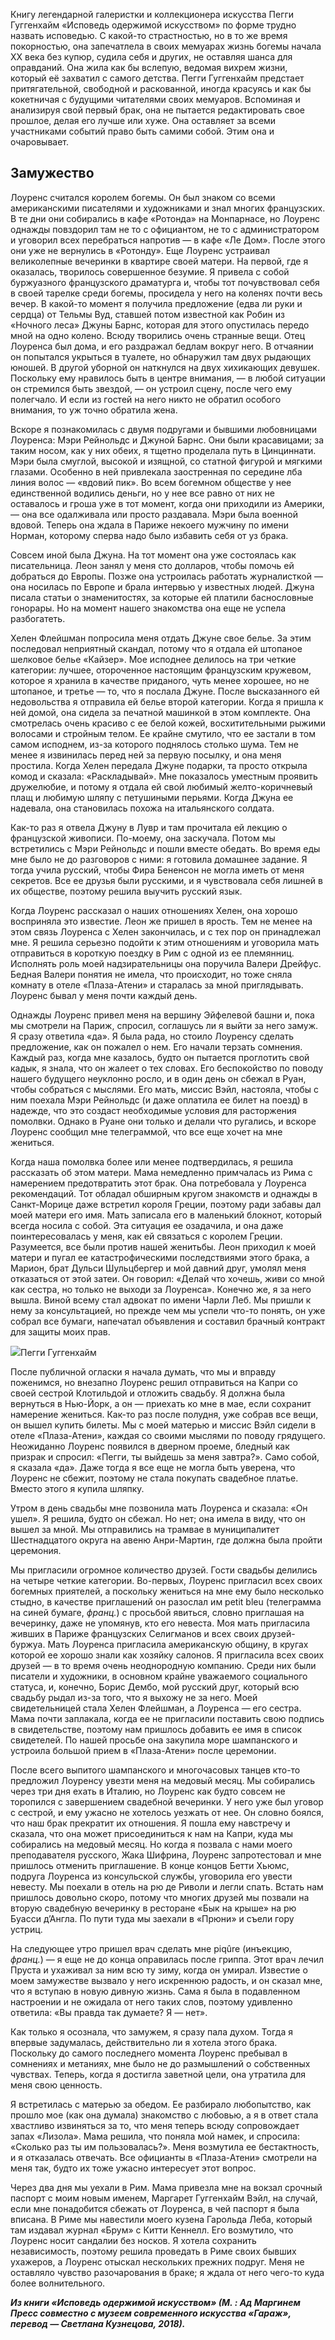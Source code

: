 Книгу легендарной галеристки и коллекционера искусства Пегги Гуггенхайм «Исповедь одержимой искусством» по форме трудно назвать исповедью. С какой-то страстностью, но в то же время покорностью, она запечатлела в своих мемуарах жизнь богемы начала XX века без купюр, судила себя и других, не оставляя шанса для оправданий. Она жила как бы вслепую, ведомая вихрем жизни, который её захватил с самого детства. Пегги Гуггенхайм предстает притягательной, свободной и раскованной, иногда красуясь и как бы кокетничая с будущими читателями своих мемуаров. Вспоминая и анализируя свой первый брак, она не пытается редактировать свое прошлое, делая его лучше или хуже. Она оставляет за всеми участниками событий право быть самими собой. Этим она и очаровывает.

## Замужество

Лоуренс считался королем богемы. Он был знаком со всеми американскими писателями и художниками и знал многих французских. В те дни они собирались в кафе «Ротонда» на Монпарнасе, но Лоуренс однажды повздорил там не то с официантом, не то с администратором и уговорил всех перебраться напротив — в кафе «Ле Дом». После этого они уже не вернулись в «Ротонду». Еще Лоуренс устраивал великолепные вечеринки в квартире своей матери. На первой, где я оказалась, творилось совершенное безумие. Я привела с собой буржуазного французского драматурга и, чтобы тот почувствовал себя в своей тарелке среди богемы, просидела у него на коленях почти весь вечер. В какой-то момент я получила предложение (едва ли руки и сердца) от Тельмы Вуд, ставшей потом известной как Робин из «Ночного леса» Джуны Барнс, которая для этого опустилась передо мной на одно колено. Всюду творились очень странные вещи. Отец Лоуренса был дома, и его раздражал бедлам вокруг него. В отчаянии он попытался укрыться в туалете, но обнаружил там двух рыдающих юношей. В другой уборной он наткнулся на двух хихикающих девушек. Поскольку ему нравилось быть в центре внимания, — в любой ситуации он стремился быть звездой, — он устроил сцену, после чего ему полегчало. И если из гостей на него никто не обратил особого внимания, то уж точно обратила жена.

Вскоре я познакомилась с двумя подругами и бывшими любовницами Лоуренса: Мэри Рейнольдс и Джуной Барнс. Они были красавицами; за таким носом, как у них обеих, я тщетно проделала путь в Цинциннати. Мэри была смуглой, высокой и изящной, со статной фигурой и мягкими глазами. Особенно в ней привлекала заостренная по середине лба линия волос — «вдовий пик». Во всем богемном обществе у нее единственной водились деньги, но у нее все равно от них не оставалось и гроша уже в тот момент, когда они приходили из Америки, — она все одалживала или просто раздавала. Мэри была военной вдовой. Теперь она ждала в Париже некоего мужчину по имени Норман, которому сперва надо было избавить себя от уз брака. 

Совсем иной была Джуна. На тот момент она уже состоялась как писательница. Леон занял у меня сто долларов, чтобы помочь ей добраться до Европы. Позже она устроилась работать журналисткой — она носилась по Европе и брала интервью у известных людей. Джуна писала статьи о знаменитостях, за которые ей платили баснословные гонорары. Но на момент нашего знакомства она еще не успела разбогатеть. 

Хелен Флейшман попросила меня отдать Джуне свое белье. За этим последовал неприятный скандал, потому что я отдала ей штопаное шелковое белье «Кайзер». Мое исподнее делилось на три четкие категории: лучшее, отороченное настоящим французским кружевом, которое я хранила в качестве приданого, чуть менее хорошее, но не штопаное, и третье — то, что я послала Джуне. После высказанного ей недовольства я отправила ей белье второй категории. Когда я пришла к ней домой, она сидела за печатной машинкой в этом комплекте. Она смотрелась очень красиво с ее белой кожей, восхитительными рыжими волосами и стройным телом. Ее крайне смутило, что ее застали в том самом исподнем, из-за которого поднялось столько шума. Тем не менее я извинилась перед ней за первую посылку, и она меня простила. Когда Хелен передала Джуне подарки, та просто открыла комод и сказала: «Раскладывай». Мне показалось уместным проявить дружелюбие, и потому я отдала ей свой любимый желто-коричневый плащ и любимую шляпу с петушиными перьями. Когда Джуна ее надевала, она становилась похожа на итальянского солдата. 

Как-то раз я отвела Джуну в Лувр и там прочитала ей лекцию о французской живописи. По-моему, она заскучала. Потом мы встретились с Мэри Рейнольдс и пошли вместе обедать. Во время еды мне было не до разговоров с ними: я готовила домашнее задание. Я тогда учила русский, чтобы Фира Бененсон не могла иметь от меня секретов. Все ее друзья были русскими, и я чувствовала себя лишней в их обществе, поэтому решила выучить русский язык. 

Когда Лоуренс рассказал о наших отношениях Хелен, она хорошо восприняла это известие. Леон же пришел в ярость. Тем не менее на этом связь Лоуренса с Хелен закончилась, и с тех пор он принадлежал мне. Я решила серьезно подойти к этим отношениям и уговорила мать отправиться в короткую поездку в Рим с одной из ее племянниц. Исполнять роль моей надзирательницы она поручила Валери Дрейфус. Бедная Валери понятия не имела, что происходит, но тоже сняла комнату в отеле «Плаза-Атени» и старалась за мной приглядывать. Лоуренс бывал у меня почти каждый день.

Однажды Лоуренс привел меня на вершину Эйфелевой башни и, пока мы смотрели на Париж, спросил, соглашусь ли я выйти за него замуж. Я сразу ответила «да». Я была рада, но стоило Лоуренсу сделать предложение, как он пожалел о нем. Его начали терзать сомнения. Каждый раз, когда мне казалось, будто он пытается проглотить свой кадык, я знала, что он жалеет о тех словах. Его беспокойство по поводу нашего будущего неуклонно росло, и в один день он сбежал в Руан, чтобы собраться с мыслями. Его мать, миссис Вэйл, настояла, чтобы с ним поехала Мэри Рейнольдс (и даже оплатила ее билет на поезд) в надежде, что это создаст необходимые условия для расторжения помолвки. Однако в Руане они только и делали что ругались, и вскоре Лоуренс сообщил мне телеграммой, что все еще хочет на мне жениться.

Когда наша помолвка более или менее подтвердилась, я решила рассказать об этом матери. Мама немедленно примчалась из Рима с намерением предотвратить этот брак. Она потребовала у Лоуренса рекомендаций. Тот обладал обширным кругом знакомств и однажды в Санкт-Морице даже встретил короля Греции, поэтому ради забавы дал моей матери его имя. Мать записала его в маленький блокнот, который всегда носила с собой. Эта ситуация ее озадачила, и она даже поинтересовалась у меня, как ей связаться с королем Греции. Разумеется, все были против нашей женитьбы. Леон приходил к моей матери и пугал ее катастрофическими последствиями этого брака, а Марион, брат Дульси Шульцбергер и мой давний друг, умолял меня отказаться от этой затеи. Он говорил: «Делай что хочешь, живи со мной как сестра, но только не выходи за Лоуренса». Конечно же, я за него вышла. Виной всему стал адвокат по имени Чарли Леб. Мы пришли к нему за консультацией, но прежде чем мы успели что-то понять, он уже собрал все бумаги, напечатал объявления и составил брачный контракт для защиты моих прав.

![](https://assets.discours.io/unsafe/900x/production/image/f6f15490-bb32-11e8-963d-618532bf557a.jpg)Пегги Гуггенхайм

После публичной огласки я начала думать, что мы и вправду поженимся, но внезапно Лоуренс решил отправиться на Капри со своей сестрой Клотильдой и отложить свадьбу. Я должна была вернуться в Нью-Йорк, а он — приехать ко мне в мае, если сохранит намерение жениться. Как-то раз после полудня, уже собрав все вещи, он вышел купить билеты. Мы с моей матерью и миссис Вэйл сидели в отеле «Плаза-Атени», каждая со своими мыслями по поводу грядущего. Неожиданно Лоуренс появился в дверном проеме, бледный как призрак и спросил: «Пегги, ты выйдешь за меня завтра?». Само собой, я сказала «да». Даже тогда я все еще не могла быть уверена, что Лоуренс не сбежит, поэтому не стала покупать свадебное платье. Вместо этого я купила шляпку. 

Утром в день свадьбы мне позвонила мать Лоуренса и сказала: «Он ушел». Я решила, будто он сбежал. Но нет; она имела в виду, что он вышел за мной. Мы отправились на трамвае в муниципалитет Шестнадцатого округа на авеню Анри-Мартин, где должна была пройти церемония. 

Мы пригласили огромное количество друзей. Гости свадьбы делились на четыре четкие категории. Во-первых, Лоуренс пригласил всех своих богемных приятелей, а поскольку жениться на мне ему было несколько стыдно, в качестве приглашений он разослал им petit bleu (телеграмма на синей бумаге, _франц._) с просьбой явиться, словно приглашая на вечеринку, даже не упомянув, кто его невеста. Моя мать пригласила живших в Париже французских Селигманов и всех своих друзей-буржуа. Мать Лоуренса пригласила американскую общину, в кругах которой ее хорошо знали как хозяйку салонов. Я пригласила всех своих друзей — в то время очень неоднородную компанию. Среди них были писатели и художники, в основном крайне уважаемого социального статуса, и, конечно, Борис Дембо, мой русский друг, который всю свадьбу рыдал из-за того, что я выхожу не за него. Моей свидетельницей стала Хелен Флейшман, а Лоуренса — его сестра. Мама почти заплакала, когда ее не пригласили поставить свою подпись в свидетельстве, поэтому нам пришлось добавить ее имя в список свидетелей. По нашей просьбе она закупила море шампанского и устроила большой прием в «Плаза-Атени» после церемонии. 

После всего выпитого шампанского и многочасовых танцев кто-то предложил Лоуренсу увезти меня на медовый месяц. Мы собирались через три дня ехать в Италию, но Лоуренс как будто совсем не торопился с завершением свадебной вечеринки. У него уже был уговор с сестрой, и ему ужасно не хотелось уезжать от нее. Он словно боялся, что наш брак прекратит их отношения. Я пошла ему навстречу и сказала, что она может присоединиться к нам на Капри, куда мы собирались на медовый месяц. Но когда я позвала с нами моего преподавателя русского, Жака Шифрина, Лоуренс запротестовал и мне пришлось отменить приглашение. В конце концов Бетти Хьюмс, подруга Лоуренса из консульской службы, уговорила его увести невесту. Мы поехали в отель на рю де Риволи и легли спать. Встать нам пришлось довольно скоро, потому что многих друзей мы позвали на вторую свадебную вечеринку в ресторане «Бык на крыше» на рю Буасси д’Англа. По пути туда мы заехали в «Прюни» и съели гору устриц. 

На следующее утро пришел врач сделать мне piqûre (инъекцию, _франц._) — я еще не до конца оправилась после гриппа. Этот врач лечил Пруста и ухаживал за ним всю ту зиму, когда он умирал. Известие о моем замужестве вызвало у него искреннюю радость, и он сказал мне, что я вступаю в новую дивную жизнь. Сама я была в подавленном настроении и не ожидала от него таких слов, поэтому удивленно ответила: «Вы правда так думаете? Я — нет». 

Как только я осознала, что замужем, я сразу пала духом. Тогда я впервые задумалась, действительно ли я хотела этого брака. Поскольку до самого последнего момента Лоуренс пребывал в сомнениях и метаниях, мне было не до размышлений о собственных чувствах. Теперь, когда я достигла заветной цели, она утратила для меня свою ценность. 

Я встретилась с матерью за обедом. Ее разбирало любопытство, как прошло мое (как она думала) знакомство с любовью, а я в ответ стала хвастливо извиняться за то, что меня теперь всюду сопровождает запах «Лизола». Мама решила, что поняла мой намек, и спросила: «Сколько раз ты им пользовалась?». Меня возмутила ее бестактность, и я отказалась отвечать. Все официанты в «Плаза-Атени» смотрели на меня так, будто их тоже ужасно интересует этот вопрос. 

Через два дня мы уехали в Рим. Мама привезла мне на вокзал срочный паспорт с моим новым именем, Маргарет Гуггенхайм Вэйл, на случай, если мне понадобится сбежать от Лоуренса, в чей паспорт я была вписана. В Риме мы навестили моего кузена Гарольда Леба, который там издавал журнал «Брум» с Китти Кеннелл. Его возмутило, что Лоуренс носит сандалии без носков. Я хотела сохранить независимость, поэтому решила проведать в Риме своих бывших ухажеров, а Лоуренс отыскал нескольких прежних подруг. Меня не оставляло чувство разочарования в браке; я ждала от него чего-то куда более волнительного.  
  
**_Из книги «Исповедь одержимой искусством» (М. : Ад Маргинем Пресс совместно с музеем современного искусства «Гараж», перевод — Светлана Кузнецова, 2018)._**  

